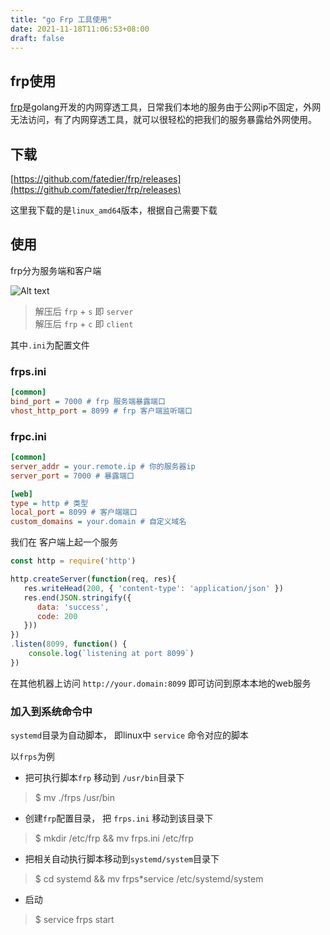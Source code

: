 ```yaml
---
title: "go Frp 工具使用"
date: 2021-11-18T11:06:53+08:00
draft: false
---
```


## frp使用

[frp](https://gofrp.org/docs/)是golang开发的内网穿透工具，日常我们本地的服务由于公网ip不固定，外网无法访问，有了内网穿透工具，就可以很轻松的把我们的服务暴露给外网使用。

## 下载

[https://github.com/fatedier/frp/releases](https://github.com/fatedier/frp/releases)

这里我下载的是`linux_amd64`版本，根据自己需要下载

## 使用

frp分为服务端和客户端

![Alt text](http://cdn.storycn.cn/frp-demo.png)

> 解压后 `frp` + `s` 即 `server` \
> 解压后 `frp` + `c` 即 `client`

其中`.ini`为配置文件

### frps.ini


```ini
[common]
bind_port = 7000 # frp 服务端暴露端口
vhost_http_port = 8099 # frp 客户端监听端口
```

### frpc.ini


```ini
[common]
server_addr = your.remote.ip # 你的服务器ip
server_port = 7000 # 暴露端口

[web]
type = http # 类型
local_port = 8099 # 客户端端口
custom_domains = your.domain # 自定义域名
```

我们在 客户端上起一个服务


```js
const http = require('http')

http.createServer(function(req, res){
   res.writeHead(200, { 'content-type': 'application/json' })
   res.end(JSON.stringify({
      data: 'success',
      code: 200
   }))
})
.listen(8099, function() {
    console.log(`listening at port 8099`)
})
```

在其他机器上访问 `http://your.domain:8099` 即可访问到原本本地的web服务


### 加入到系统命令中

`systemd`目录为自动脚本， 即linux中 `service` 命令对应的脚本

以`frps`为例

- 把可执行脚本`frp` 移动到 `/usr/bin`目录下

> $ mv ./frps /usr/bin

- 创建`frp`配置目录， 把 `frps.ini` 移动到该目录下

> $ mkdir /etc/frp && mv frps.ini /etc/frp

- 把相关自动执行脚本移动到`systemd/system`目录下

> $ cd systemd && mv frps*service /etc/systemd/system

- 启动

> $ service frps start 

